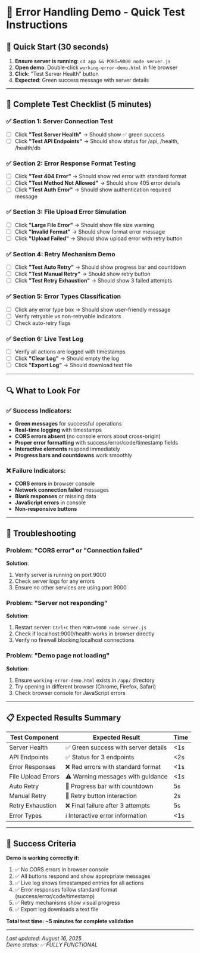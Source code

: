 # 🧪 Error Handling Demo - Quick Test Instructions

## 🚀 Quick Start (30 seconds)

1. **Ensure server is running**: `cd app && PORT=9000 node server.js`
2. **Open demo**: Double-click `working-error-demo.html` in file browser
3. **Click**: "Test Server Health" button
4. **Expected**: Green success message with server details

---

## 🎯 Complete Test Checklist (5 minutes)

### ✅ Section 1: Server Connection Test
- [ ] Click **"Test Server Health"** → Should show ✅ green success
- [ ] Click **"Test API Endpoints"** → Should show status for /api, /health, /health/db

### ✅ Section 2: Error Response Format Testing  
- [ ] Click **"Test 404 Error"** → Should show red error with standard format
- [ ] Click **"Test Method Not Allowed"** → Should show 405 error details
- [ ] Click **"Test Auth Error"** → Should show authentication required message

### ✅ Section 3: File Upload Error Simulation
- [ ] Click **"Large File Error"** → Should show file size warning
- [ ] Click **"Invalid Format"** → Should show format error message  
- [ ] Click **"Upload Failed"** → Should show upload error with retry button

### ✅ Section 4: Retry Mechanism Demo
- [ ] Click **"Test Auto Retry"** → Should show progress bar and countdown
- [ ] Click **"Test Manual Retry"** → Should show retry button
- [ ] Click **"Test Retry Exhaustion"** → Should show 3 failed attempts

### ✅ Section 5: Error Types Classification
- [ ] Click any error type box → Should show user-friendly message
- [ ] Verify retryable vs non-retryable indicators
- [ ] Check auto-retry flags

### ✅ Section 6: Live Test Log
- [ ] Verify all actions are logged with timestamps
- [ ] Click **"Clear Log"** → Should empty the log
- [ ] Click **"Export Log"** → Should download text file

---

## 🔍 What to Look For

### ✅ Success Indicators:
- **Green messages** for successful operations
- **Real-time logging** with timestamps  
- **CORS errors absent** (no console errors about cross-origin)
- **Proper error formatting** with success/error/code/timestamp fields
- **Interactive elements** respond immediately
- **Progress bars and countdowns** work smoothly

### ❌ Failure Indicators:
- **CORS errors** in browser console
- **Network connection failed** messages
- **Blank responses** or missing data
- **JavaScript errors** in console
- **Non-responsive buttons**

---

## 🐛 Troubleshooting

### Problem: "CORS error" or "Connection failed"
**Solution**: 
1. Verify server is running on port 9000
2. Check server logs for any errors
3. Ensure no other services are using port 9000

### Problem: "Server not responding"
**Solution**:
1. Restart server: `Ctrl+C` then `PORT=9000 node server.js`
2. Check if localhost:9000/health works in browser directly
3. Verify no firewall blocking localhost connections

### Problem: "Demo page not loading"
**Solution**:
1. Ensure `working-error-demo.html` exists in `/app/` directory
2. Try opening in different browser (Chrome, Firefox, Safari)
3. Check browser console for JavaScript errors

---

## 📋 Expected Results Summary

| Test Component | Expected Result | Time |
|---|---|---|
| Server Health | ✅ Green success with server details | <1s |
| API Endpoints | ✅ Status for 3 endpoints | <2s |
| Error Responses | ❌ Red errors with standard format | <1s |
| File Upload Errors | ⚠️ Warning messages with guidance | <1s |
| Auto Retry | 🔄 Progress bar with countdown | 5s |
| Manual Retry | 🔘 Retry button interaction | 2s |
| Retry Exhaustion | ❌ Final failure after 3 attempts | 5s |
| Error Types | ℹ️ Interactive error information | <1s |

---

## 🎉 Success Criteria

**Demo is working correctly if:**
1. ✅ No CORS errors in browser console
2. ✅ All buttons respond and show appropriate messages
3. ✅ Live log shows timestamped entries for all actions
4. ✅ Error responses follow standard format (success/error/code/timestamp)
5. ✅ Retry mechanisms show visual progress
6. ✅ Export log downloads a text file

**Total test time: ~5 minutes for complete validation**

---

*Last updated: August 16, 2025*  
*Demo status: ✅ FULLY FUNCTIONAL*